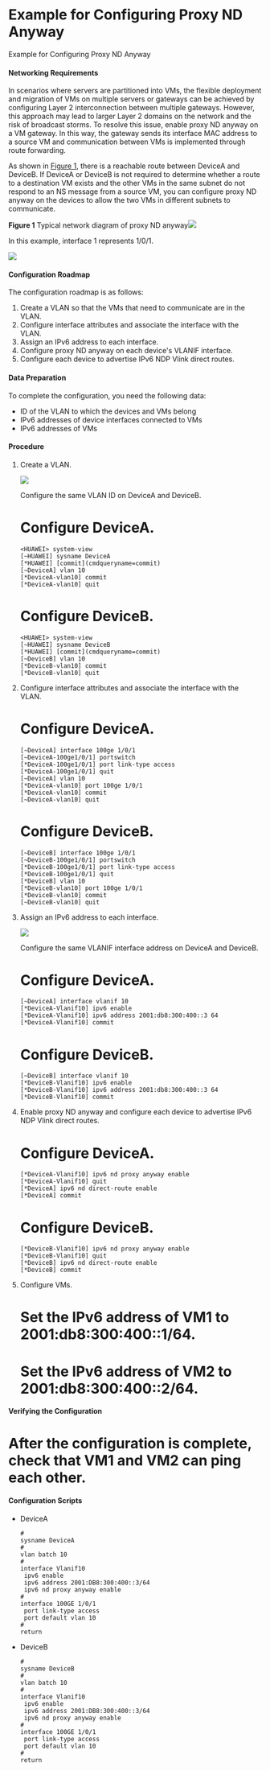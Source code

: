 Example for Configuring Proxy ND Anyway
=======================================

Example for Configuring Proxy ND Anyway

#### Networking Requirements

In scenarios where servers are partitioned into VMs, the flexible deployment and migration of VMs on multiple servers or gateways can be achieved by configuring Layer 2 interconnection between multiple gateways. However, this approach may lead to larger Layer 2 domains on the network and the risk of broadcast storms. To resolve this issue, enable proxy ND anyway on a VM gateway. In this way, the gateway sends its interface MAC address to a source VM and communication between VMs is implemented through route forwarding.

As shown in [Figure 1](#EN-US_TASK_0000001130782314__fig12417825103810), there is a reachable route between DeviceA and DeviceB. If DeviceA or DeviceB is not required to determine whether a route to a destination VM exists and the other VMs in the same subnet do not respond to an NS message from a source VM, you can configure proxy ND anyway on the devices to allow the two VMs in different subnets to communicate.

**Figure 1** Typical network diagram of proxy ND anyway![](public_sys-resources/note_3.0-en-us.png) 

In this example, interface 1 represents 1/0/1.


  
![](figure/en-us_image_0000001176662215.png)

#### Configuration Roadmap

The configuration roadmap is as follows:

1. Create a VLAN so that the VMs that need to communicate are in the VLAN.
2. Configure interface attributes and associate the interface with the VLAN.
3. Assign an IPv6 address to each interface.
4. Configure proxy ND anyway on each device's VLANIF interface.
5. Configure each device to advertise IPv6 NDP Vlink direct routes.

#### Data Preparation

To complete the configuration, you need the following data:

* ID of the VLAN to which the devices and VMs belong
* IPv6 addresses of device interfaces connected to VMs
* IPv6 addresses of VMs

#### Procedure

1. Create a VLAN.
   
   ![](public_sys-resources/note_3.0-en-us.png) 
   
   Configure the same VLAN ID on DeviceA and DeviceB.
   
   # Configure DeviceA.
   
   ```
   <HUAWEI> system-view
   [~HUAWEI] sysname DeviceA
   [*HUAWEI] [commit](cmdqueryname=commit)
   [~DeviceA] vlan 10
   [*DeviceA-vlan10] commit
   [*DeviceA-vlan10] quit
   ```
   
   # Configure DeviceB.
   
   ```
   <HUAWEI> system-view
   [~HUAWEI] sysname DeviceB
   [*HUAWEI] [commit](cmdqueryname=commit)
   [~DeviceB] vlan 10
   [*DeviceB-vlan10] commit
   [*DeviceB-vlan10] quit
   ```
2. Configure interface attributes and associate the interface with the VLAN.
   
   
   
   # Configure DeviceA.
   
   ```
   [~DeviceA] interface 100ge 1/0/1 
   [~DeviceA-100ge1/0/1] portswitch
   [*DeviceA-100ge1/0/1] port link-type access
   [*DeviceA-100ge1/0/1] quit
   [~DeviceA] vlan 10
   [*DeviceA-vlan10] port 100ge 1/0/1 
   [*DeviceA-vlan10] commit
   [~DeviceA-vlan10] quit
   ```
   
   # Configure DeviceB.
   
   ```
   [~DeviceB] interface 100ge 1/0/1
   [~DeviceB-100ge1/0/1] portswitch
   [*DeviceB-100ge1/0/1] port link-type access
   [*DeviceB-100ge1/0/1] quit
   [*DeviceB] vlan 10
   [*DeviceB-vlan10] port 100ge 1/0/1
   [*DeviceB-vlan10] commit
   [~DeviceB-vlan10] quit
   ```
3. Assign an IPv6 address to each interface.
   
   ![](public_sys-resources/note_3.0-en-us.png) 
   
   Configure the same VLANIF interface address on DeviceA and DeviceB.
   
   # Configure DeviceA.
   
   ```
   [~DeviceA] interface vlanif 10
   [*DeviceA-Vlanif10] ipv6 enable
   [*DeviceA-Vlanif10] ipv6 address 2001:db8:300:400::3 64
   [*DeviceA-Vlanif10] commit
   ```
   
   # Configure DeviceB.
   
   ```
   [~DeviceB] interface vlanif 10
   [*DeviceB-Vlanif10] ipv6 enable
   [*DeviceB-Vlanif10] ipv6 address 2001:db8:300:400::3 64
   [*DeviceB-Vlanif10] commit
   ```
4. Enable proxy ND anyway and configure each device to advertise IPv6 NDP Vlink direct routes.
   
   
   
   # Configure DeviceA.
   
   ```
   [*DeviceA-Vlanif10] ipv6 nd proxy anyway enable
   [*DeviceA-Vlanif10] quit
   [*DeviceA] ipv6 nd direct-route enable
   [*DeviceA] commit
   ```
   
   # Configure DeviceB.
   
   ```
   [*DeviceB-Vlanif10] ipv6 nd proxy anyway enable
   [*DeviceB-Vlanif10] quit
   [*DeviceB] ipv6 nd direct-route enable
   [*DeviceB] commit
   ```
5. Configure VMs.
   
   
   
   # Set the IPv6 address of VM1 to 2001:db8:300:400::1/64.
   
   # Set the IPv6 address of VM2 to 2001:db8:300:400::2/64.

#### Verifying the Configuration

# After the configuration is complete, check that VM1 and VM2 can ping each other.

#### Configuration Scripts

* DeviceA
  
  ```
  #
  sysname DeviceA
  #
  vlan batch 10
  #
  interface Vlanif10
   ipv6 enable
   ipv6 address 2001:DB8:300:400::3/64
   ipv6 nd proxy anyway enable
  #
  interface 100GE 1/0/1
   port link-type access
   port default vlan 10
  #
  return
  ```
* DeviceB
  
  ```
  #
  sysname DeviceB
  #
  vlan batch 10
  #
  interface Vlanif10
   ipv6 enable
   ipv6 address 2001:DB8:300:400::3/64
   ipv6 nd proxy anyway enable
  #
  interface 100GE 1/0/1
   port link-type access
   port default vlan 10
  #
  return
  ```